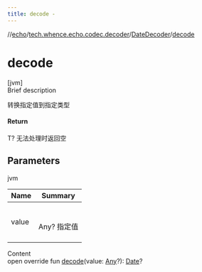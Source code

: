 ```yaml
---
title: decode -
---
```

//[echo](../../index.md)/[tech.whence.echo.codec.decoder](../index.md)/[DateDecoder](index.md)/[decode](decode.md)



# decode  
[jvm]  
Brief description  


转换指定值到指定类型



#### Return  


T? 无法处理时返回空



## Parameters  
  
jvm  
  
|  Name|  Summary| 
|---|---|
| value| <br><br>Any? 指定值<br><br>
  
  
Content  
open override fun [decode](decode.md)(value: [Any](https://kotlinlang.org/api/latest/jvm/stdlib/kotlin/-any/index.html)?): [Date](https://docs.oracle.com/javase/8/docs/api/java/util/Date.html)?  



